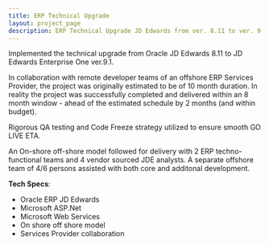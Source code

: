 ```yaml
---
title: ERP Technical Upgrade
layout: project_page
description: ERP Technical Upgrade JD Edwards from ver. 8.11 to ver. 9.
---
```


Implemented the technical upgrade from Oracle JD Edwards 8.11 to JD Edwards Enterprise One ver.9.1. 

In collaboration with remote developer teams of an offshore ERP Services Provider, the project was originally estimated to be of 10 month duration. In reality the project was successfully completed and delivered within an 8 month window - ahead of the estimated schedule by 2 months (and within budget). 

Rigorous QA testing and Code Freeze strategy utilized to ensure smooth GO LIVE ETA.

An On-shore off-shore model followed for delivery with 2 ERP techno-functional teams and 4 vendor sourced JDE analysts. A separate offshore team of 4/6 persons assisted with both core and additonal development.

**Tech Specs**:

- Oracle ERP JD Edwards
- Microsoft ASP.Net
- Microsoft Web Services
- On shore off shore model
- Services Provider collaboration